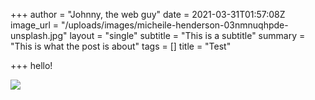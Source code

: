 +++
author = "Johnny, the web guy"
date = 2021-03-31T01:57:08Z
image_url = "/uploads/images/micheile-henderson-03nmnuqhpde-unsplash.jpg"
layout = "single"
subtitle = "This is a subtitle"
summary = "This is what the post is about"
tags = []
title = "Test"

+++
hello!

![](/uploads/images/element5-digital-ls8kc0p9haa-unsplash.jpg)
